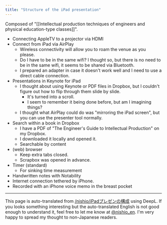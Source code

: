 ```yaml
---
title: "Structure of the iPad presentation"
---
```


Composed of "[[Intellectual production techniques of engineers and physical education-type classes]]".
- Connecting AppleTV to a projector via HDMI
- Connect from iPad via AirPlay
    - Wireless connectivity will allow you to roam the venue as you please.
    - Do I have to be in the same wifi? I thought so, but there is no need to be in the same wifi, it seems to be shared via Bluetooth.
    - I prepared an adapter in case it doesn't work well and I need to use a direct cable connection.
- Presentations in Keynote for iPad
    - I thought about using Keynote or PDF files in Dropbox, but I couldn't figure out how to flip through them slide by slide.
        - It's turned into a scroll.
        - I seem to remember it being done before, but am I imagining things?
    - I thought what AirPlay could do was "mirroring the iPad screen", but you can use the presenter tool normally.
- Search within a book in Dropbox
    - I have a PDF of "The Engineer's Guide to Intellectual Production" on my Dropbox.
    - I downloaded it locally and opened it.
    - Searchable by content
- (web) browser
    - Keep extra tabs closed.
    - Scrapbox was opened in advance.
- Timer (standard)
    - For sinking time measurement
- Handwritten notes with Notability
- Internet connection tethered by iPhone.
- Recorded with an iPhone voice memo in the breast pocket

---
This page is auto-translated from [/nishio/iPadプレゼンの構成](https://scrapbox.io/nishio/iPadプレゼンの構成) using DeepL. If you looks something interesting but the auto-translated English is not good enough to understand it, feel free to let me know at [@nishio_en](https://twitter.com/nishio_en). I'm very happy to spread my thought to non-Japanese readers.